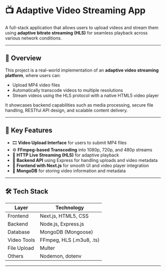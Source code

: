 # 📺 Adaptive Video Streaming App

A full-stack application that allows users to upload videos and stream them using **adaptive bitrate streaming (HLS)** for seamless playback across various network conditions.

---

## 📖 Overview

This project is a real-world implementation of an **adaptive video streaming platform**, where users can:

- Upload MP4 video files
- Automatically transcode videos to multiple resolutions
- Stream videos using the HLS protocol with a native HTML5 video player

It showcases backend capabilities such as media processing, secure file handling, RESTful API design, and scalable content delivery.

---

## 🚀 Key Features

- 🎞️ **Video Upload Interface** for users to submit MP4 files
- ⚙️ **FFmpeg-based Transcoding** into 1080p, 720p, and 480p streams
- 📡 **HTTP Live Streaming (HLS)** for adaptive playback
- 🧩 **Backend API** using Express for handling uploads and video metadata
- 🎥 **Frontend with Next.js** for smooth UI and video player integration
- 💾 **MongoDB** for storing video information and metadata

---

## 🛠 Tech Stack

| Layer       | Technology               |
|-------------|---------------------------|
| Frontend    | Next.js, HTML5, CSS       |
| Backend     | Node.js, Express.js       |
| Database    | MongoDB (Mongoose)        |
| Video Tools | FFmpeg, HLS (.m3u8, .ts)  |
| File Upload | Multer                    |
| Others      | Nodemon, dotenv           |

---
